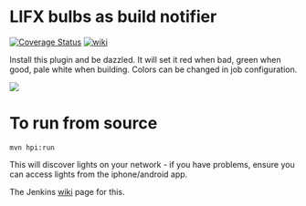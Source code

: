 # LIFX bulbs as build notifier

[![Coverage Status](https://coveralls.io/repos/github/jenkinsci/lifx-notifier-plugin/badge.svg?branch=master)](https://coveralls.io/github/jenkinsci/lifx-notifier-plugin?branch=master) 
[![wiki](https://img.shields.io/badge/Lifx%20notifier%20plugin-wiki-blue.svg?style=flat)](https://wiki.jenkins-ci.org/display/JENKINS/LIFX+notifier+plugin)

Install this plugin and be dazzled. 
It will set it red when bad, green when good, pale white when building.
Colors can be changed in job configuration.

<img src="https://wiki.jenkins-ci.org/download/attachments/73532169/Screen+Shot+2014-07-14+at+7.17.09+pm.png?version=1&modificationDate=1405329559000"/>


# To run from source

```
mvn hpi:run
```

This will discover lights on your network - if you have problems, ensure you can access lights from the iphone/android app.

The Jenkins <a href="https://wiki.jenkins-ci.org/display/JENKINS/LIFX+notifier+plugin">wiki</a> page for this.